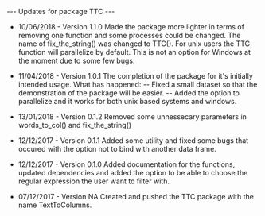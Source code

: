 --- Updates for package TTC ---

- 10/06/2018 - Version 1.1.0
Made the package more lighter in terms of removing one function and some processes could be changed. The name of fix_the_string() was changed to TTC(). For unix users the TTC function will parallelize by default. This is not an option for Windows at the moment due to some few bugs.

- 11/04/2018 - Version 1.0.1
The completion of the package for it's initially intended usage. What has happened:
-- Fixed a small dataset so that the demonstration of the package will be easier.
-- Added the option to parallelize and it works for both unix based systems and windows.

- 13/01/2018 - Version 0.1.2
Removed some unnessecary parameters in words_to_col() and fix_the_string()

- 12/12/2017 - Version 0.1.1
Added some utility and fixed some bugs that occured with the option not to bind with another data frame.


- 12/12/2017 - Version 0.1.0
Added documentation for the functions, updated dependencies and added the option to be able to choose the regular expression the user want to filter with.


- 07/12/2017 - Version NA
Created and pushed the TTC package with the name TextToColumns.
